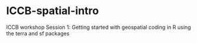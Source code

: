 # ICCB-spatial-intro
ICCB workshop Session 1: Getting started with geospatial coding in R using the terra and sf packages
